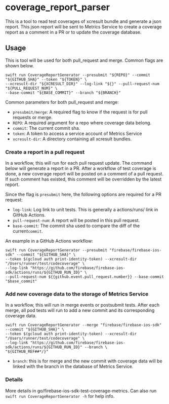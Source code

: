 # coverage_report_parser

This is a tool to read test coverages of xcresult bundle and generate a json report. This json
report will be sent to Metrics Service to create a coverage report as a comment in a PR or to update
the coverage database.

## Usage

This is tool will be used for both pull_request and merge. Common flags are shown below.

```
swift run CoverageReportGenerator --presubmit "${REPO}" --commit "${GITHUB_SHA}" --token "${TOKEN}" \
--xcresult-dir "${XCRESULT_DIR}" --log-link "${}" --pull-request-num "${PULL_REQUEST_NUM}" \
--base-commit "${BASE_COMMIT}" --branch "${BRANCH}"
```
Common parameters for both pull_request and merge:
- `presubmit/merge`: A required flag to know if the request is for pull requests or merge.
- `REPO`: A required argument for a repo where coverage data belong.
- `commit`: The current commit sha.
- `token`: A token to access a service account of Metrics Service
- `xcresult-dir`: A directory containing all xcresult bundles.

### Create a report in a pull request

In a workflow, this will run for each pull request update. The command below will generate a report
in a PR. After a workflow of test coverage is done, a new coverage report will be posted on a
comment of a pull request. If such comment has existed, this comment will be overridden by the latest
report.

Since the flag is `presubmit` here, the following options are required for a PR request:
- `log-link`: Log link to unit tests. This is generally a actions/runs/ link in GitHub Actions.
- `pull-request-num`: A report will be posted in this pull request.
- `base-commit`: The commit sha used to compare the diff of the current`commit`.

An example in a GitHub Actions workflow:
```
swift run CoverageReportGenerator --presubmit "firebase/firebase-ios-sdk" --commit "${GITHUB_SHA}" \
--token $(gcloud auth print-identity-token) --xcresult-dir "/Users/runner/test/codecoverage" \
--log-link "https://github.com/firebase/firebase-ios-sdk/actions/runs/${GITHUB_RUN_ID}" \
--pull-request-num ${{github.event.pull_request.number}} --base-commit "$base_commit"

```

### Add new coverage data to the storage of Metrics Service

In a workflow, this will run in merge events or postsubmit tests. After each merge, all pod tests
will run to add a new commit and its corresponding coverage data.
```
swift run CoverageReportGenerator --merge "firebase/firebase-ios-sdk" --commit "${GITHUB_SHA}" \
--token $(gcloud auth print-identity-token) --xcresult-dir "/Users/runner/test/codecoverage" \
--log-link "https://github.com/firebase/firebase-ios-sdk/actions/runs/${GITHUB_RUN_ID}" --branch \
"${GITHUB_REF##*/}"
```
- `branch`: this is for merge and the new commit with coverage data will be linked with the branch
in the database of Metrics Service.

### Details

More details in go/firebase-ios-sdk-test-coverage-metrics. Can also run
`swift run CoverageReportGenerator -h` for help info.
